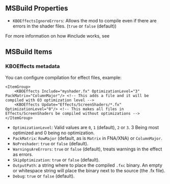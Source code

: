 
## MSBuild Properties 
- `KBOEffectsIgnoreErrors`: Allows the mod to compile even if there are errors in the shader files. (`true` or `false` (default)) 


For more information on how #include works, see 

## MSBuild Items

### KBOEffects metadata
You can configure compilation for effect files, example:
```
<ItemGroup>
	<KBOEffects Include="myshader.fx" OptimizationLevel="3" PackMatrix="ColumnMajor"/> <!-- This adds a file and it will be compiled with O3 optimization level -->
	<KBOEffects Update="Effects/ScreenShaders/*.fx" OptimizationLevel="0"/> <!-- This makes all files in Effects/ScreenShaders be compiled without optimizations -->
</ItemGroup>
```
- `OptimizationLevel`: Valid values are `0`, `1` (default), `2` or `3`. 3 Being most optimized and 0 being no optimization.
- `PackMatrix`: `RowMajor` (default, as is `Matrix` in FNA/XNA) or `ColumnMajor`.
- `NoPreshader`: `true` or `false` (default).
- `WarningsAreErrors`: `true` or `false` (default), treats warnings in the effect as errors.
- `SkipOptimization`: `true` or `false` (default).
- `OutputPath`: a string where to place the compiled `.fxc` binary. An empty or whitespace string will place the binary next to the source (the .fx file).
- `Debug`: `true` or `false` (default).

